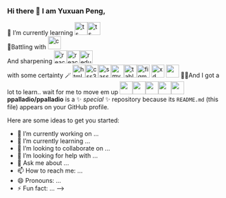 ### Hi there 👋 I am Yuxuan Peng,
🌱 I’m currently learning <img src="https://cdn.worldvectorlogo.com/logos/typescript.svg" alt="ts" width="30" heigh="30"/><img src="https://cdn.worldvectorlogo.com/logos/angular-icon-1.svg" alt="ts" width="30" heigh="30"/> </br>
🙈Battling with <img src="https://cdn.worldvectorlogo.com/logos/c-1.svg" alt="c" width="30" height="30"/> </br>
And sharpening <img src="https://cdn.worldvectorlogo.com/logos/logo-javascript.svg" alt="react" width="30" height="30"/><img src="https://cdn.worldvectorlogo.com/logos/react-2.svg" alt="react" width="30" height="30"/><img src="https://cdn.worldvectorlogo.com/logos/redux.svg" alt="redux" width="30" height="30"/> </br>
with some certainty 🪄
<img src="https://cdn.worldvectorlogo.com/logos/html-1.svg" alt="html5" width="30" height="30"/><img src="https://cdn.worldvectorlogo.com/logos/css-3.svg" alt="css3" width="30" height="30"/><img src="https://cdn.worldvectorlogo.com/logos/sass-1.svg" alt="sass" width="30" height="30"/><img src="https://cdn.worldvectorlogo.com/logos/mysql-6.svg" alt="mysql" width="30" height="30"/><img src="https://cdn.worldvectorlogo.com/logos/tableau-software.svg" alt="tableau" width="30" height="30"/><img src="https://cdn.worldvectorlogo.com/logos/figma-5.svg" alt="figma" width="30" height="30"/>
<img src="https://cdn.worldvectorlogo.com/logos/adobe-xd.svg" alt="xd" width="30" height="30"/>
<img src="https://cdn.worldvectorlogo.com/logos/adobe-illustrator-cs6.svg" atl="illustrator" width="30" height="30"/>
👀👀And I got a lot to learn.. wait for me to move em up <img src="https://cdn.worldvectorlogo.com/logos/after-effects-cc.svg" atl="ae" width="30" height="30"/><img src="https://cdn.worldvectorlogo.com/logos/next-js.svg" atl="next" width="30" height="30"/><img src="https://cdn.worldvectorlogo.com/logos/svelte-1.svg" atl="svelte" width="30" height="30"/><img src="https://cdn.worldvectorlogo.com/logos/after-effects-cc.svg" atl="illustrator" width="30" height="30"/><img src="https://cdn.worldvectorlogo.com/logos/tailwind-css-2.svg" atl="tailwind" width="30" height="30"/>
**ppalladio/ppalladio** is a ✨ _special_ ✨ repository because its `README.md` (this file) appears on your GitHub profile.

Here are some ideas to get you started:

- 🔭 I’m currently working on ...
- 🌱 I’m currently learning ...
- 👯 I’m looking to collaborate on ...
- 🤔 I’m looking for help with ...
- 💬 Ask me about ...
- 📫 How to reach me: ...
- 😄 Pronouns: ...
- ⚡ Fun fact: ...
-->
